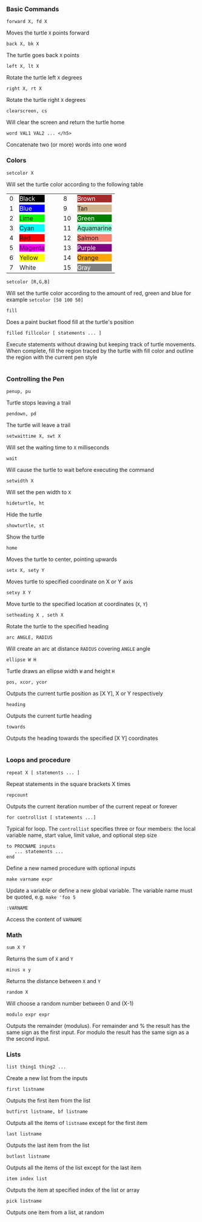 ### Basic Commands

```
forward X, fd X
```

Moves the turtle `X` points forward

```
back X, bk X
```

The turtle goes back `X` points

```
left X, lt X
```

Rotate the turtle left `X` degrees

```
right X, rt X
```

Rotate the turtle right `X` degrees

```
clearscreen, cs
```

Will clear the screen and return the turtle home

```
word VAL1 VAL2 ... </h5>
```

Concatenate two (or more) words into one word

### Colors

```
setcolor X
```

Will set the turtle color according to the following table

|     |                                                                 |                          |     |                                                                   |
| --- | --------------------------------------------------------------- | ------------------------ | --- | ----------------------------------------------------------------- |
| 0   | <div style="background-color: black; color: white;">Black</div> | &nbsp;&nbsp;&nbsp;&nbsp; | 8   | <div style="background-color: brown; color: white;">Brown</div>   |
| 1   | <div style="background-color: blue; color: white;">Blue</div>   |                          | 9   | <div style="background-color: tan;">Tan</div>                     |
| 2   | <div style="background-color: lime;">Lime</div>                 |                          | 10  | <div style="background-color: green; color: white;">Green</div>   |
| 3   | <div style="background-color: cyan;">Cyan</div>                 |                          | 11  | <div style="background-color: aquamarine;">Aquamarine</div>       |
| 4   | <div style="background-color: red; ">Red</div>                  |                          | 12  | <div style="background-color: salmon;">Salmon</div>               |
| 5   | <div style="background-color: magenta;">Magenta</div>           |                          | 13  | <div style="background-color: purple; color: white;">Purple</div> |
| 6   | <div style="background-color: yellow;">Yellow</div>             |                          | 14  | <div style="background-color: orange;">Orange</div>               |
| 7   | <div style="background-color: white;">White</div>               |                          | 15  | <div style="background-color: gray; color: white;">Gray</div>     |

```
setcolor [R,G,B]
```

Will set the turtle color according to the amount of red, green and blue for example `setcolor [50 100 50]`

```
fill
```

Does a paint bucket flood fill at the turtle's position

```
filled fillcolor [ statements ... ]
```

Execute statements without drawing but keeping track of turtle movements.
When complete, fill the region traced by the turtle with fill color and outline the region with the current pen style

#

### Controlling the Pen

```
penup, pu
```

Turtle stops leaving a trail

```
pendown, pd
```

The turtle will leave a trail

```
setwaittime X, swt X
```

Will set the waiting time to `X` milliseconds

```
wait
```

Will cause the turtle to wait before executing the command

```
setwidth X
```

Will set the pen width to `X`

```
hideturtle, ht
```

Hide the turtle

```
showturtle, st
```

Show the turtle

```
home
```

Moves the turtle to center, pointing upwards

```
setx X, sety Y
```

Moves turtle to specified coordinate on X or Y axis

```
setxy X Y
```

Move turtle to the specified location at coordinates (`X`, `Y`)

```
setheading X , seth X
```

Rotate the turtle to the specified heading

```
arc ANGLE, RADIUS
```

Will create an arc at distance `RADIUS` covering `ANGLE` angle

```
ellipse W H
```

Turtle draws an ellipse width `W` and height `H`

```
pos, xcor, ycor
```

Outputs the current turtle position as [X Y], X or Y respectively

```
heading
```

Outputs the current turtle heading

```
towards
```

Outputs the heading towards the specified [X Y] coordinates

#

### Loops and procedure

```
repeat X [ statements ... ]
```

Repeat statements in the square brackets X times

```
repcount
```

Outputs the current iteration number of the current repeat or forever

```
for controllist [ statements ...]
```

Typical for loop. The `controllist` specifies three or four members: the local variable name, start value, limit value, and optional step size

```
to PROCNAME inputs
   ... statements ...
end
```

Define a new named procedure with optional inputs

```
make varname expr
```

Update a variable or define a new global variable. The variable name must be quoted, e.g. `make 'foo 5`

```
:VARNAME
```

Access the content of `VARNAME`

### Math

```
sum X Y
```

Returns the sum of `X` and `Y`

```
minus x y
```

Returns the distance between `X` and `Y`

```
random X
```

Will choose a random number between 0 and (X-1)

```
modulo expr expr
```

Outputs the remainder (modulus). For remainder and % the result has the same sign as the first input.
For modulo the result has the same sign as a the second input.

### Lists

```
list thing1 thing2 ...
```

Create a new list from the inputs

```
first listname
```

Outputs the first item from the list

```
butfirst listname, bf listname
```

Outputs all the items of `listname` except for the first item

```
last listname
```

Outputs the last item from the list

```
butlast listname
```

Outputs all the items of the list except for the last item

```
item index list
```

Outputs the item at specified index of the list or array

```
pick listname
```

Outputs one item from a list, at random
